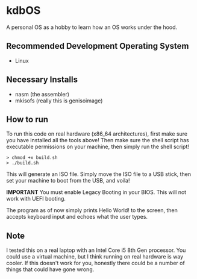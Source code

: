 # kdbOS
A personal OS as a hobby to learn how an OS works under the hood.

## Recommended Development Operating System
- Linux

## Necessary Installs
- nasm (the assembler)
- mkisofs (really this is genisoimage)

## How to run
To run this code on real hardware (x86_64 architectures), first make sure you have installed all the tools above! Then make sure the shell script has executable permissions on your machine, then simply run the shell script!

    > chmod +x build.sh
    > ./build.sh

This will generate an ISO file. Simply move the ISO file to a USB stick, then set your machine to boot from the USB, and voila!

**IMPORTANT**
You must enable Legacy Booting in your BIOS. This will not work with UEFI booting.

The program as of now simply prints Hello World! to the screen, then accepts keyboard input and echoes what the user types.

## Note
I tested this on a real laptop with an Intel Core i5 8th Gen processor. You could use a virtual machine, but I think running on real hardware is way cooler. If this doesn't work for you, honestly there could be a number of things that could have gone wrong.